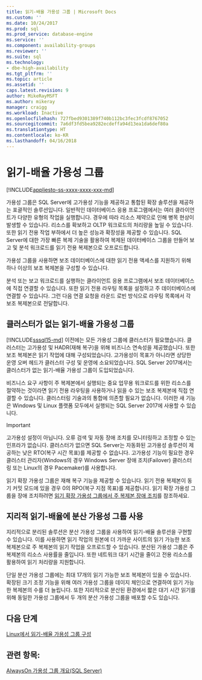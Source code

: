 ```yaml
---
title: 읽기-배율 가용성 그룹 | Microsoft Docs
ms.custom: ''
ms.date: 10/24/2017
ms.prod: sql
ms.prod_service: database-engine
ms.service: ''
ms.component: availability-groups
ms.reviewer: ''
ms.suite: sql
ms.technology:
- dbe-high-availability
ms.tgt_pltfrm: ''
ms.topic: article
ms.assetid: ''
caps.latest.revision: 9
author: MikeRayMSFT
ms.author: mikeray
manager: craigg
ms.workload: Inactive
ms.openlocfilehash: 727fbed9301389f740b112bc3fec3fcdf8767052
ms.sourcegitcommit: 7a6df3fd5bea9282ecdeffa94d13ea1da6def80a
ms.translationtype: HT
ms.contentlocale: ko-KR
ms.lasthandoff: 04/16/2018
---
```

# <a name="read-scale-availability-groups"></a>읽기-배율 가용성 그룹
[!INCLUDE[appliesto-ss-xxxx-xxxx-xxx-md](../../../includes/appliesto-ss-xxxx-xxxx-xxx-md.md)]

가용성 그룹은 SQL Server에 고가용성 기능을 제공하고 통합된 확장 솔루션을 제공하는 포괄적인 솔루션입니다. 일반적인 데이터베이스 응용 프로그램에서는 여러 클라이언트가 다양한 유형의 작업을 실행합니다. 경우에 따라 리소스 제약으로 인해 병목 현상이 발생할 수 있습니다. 리소스를 확보하고 OLTP 워크로드의 처리량을 높일 수 있습니다. 또한 읽기 전용 작업 부하에서 더 높은 성능과 확장성을 제공할 수 있습니다. SQL Server에 대한 가장 빠른 복제 기술을 활용하여 복제된 데이터베이스 그룹을 만들어 보고 및 분석 워크로드를 읽기 전용 복제본으로 오프로드합니다. 

가용성 그룹을 사용하면 보조 데이터베이스에 대한 읽기 전용 액세스를 지원하기 위해 하나 이상의 보조 복제본을 구성할 수 있습니다.

분석 또는 보고 워크로드를 실행하는 클라이언트 응용 프로그램에서 보조 데이터베이스에 직접 연결할 수 있습니다. 또한 읽기 전용 라우팅 목록을 설정하고 주 데이터베이스에 연결할 수 있습니다. 그런 다음 연결 요청을 라운드 로빈 방식으로 라우팅 목록에서 각 보조 복제본으로 전달합니다.

## <a name="read-scale-availability-groups-without-cluster"></a>클러스터가 없는 읽기-배율 가용성 그룹

[!INCLUDE[sssql15-md](..\..\..\includes\sssql15-md.md)] 이전에는 모든 가용성 그룹에 클러스터가 필요했습니다. 클러스터는 고가용성 및 HADR(재해 복구)을 위해 비즈니스 연속성을 제공했습니다. 또한 보조 복제본은 읽기 작업에 대해 구성되었습니다. 고가용성이 목표가 아니라면 상당한 운영 오버 헤드가 클러스터 구성 및 운영에 소요되었습니다. SQL Server 2017에서는 클러스터가 없는 읽기-배율 가용성 그룹이 도입되었습니다. 

비즈니스 요구 사항이 주 복제본에서 실행되는 중요 업무용 워크로드를 위한 리소스를 절약하는 것이라면 읽기 전용 라우팅을 사용하거나 읽을 수 있는 보조 복제본에 직접 연결할 수 있습니다. 클러스터링 기술과의 통합에 의존할 필요가 없습니다. 이러한 새 기능은 Windows 및 Linux 플랫폼 모두에서 실행되는 SQL Server 2017에 사용할 수 있습니다.

>[!IMPORTANT]
>고가용성 설정이 아닙니다. 오류 검색 및 자동 장애 조치를 모니터링하고 조정할 수 있는 인프라가 없습니다. 클러스터가 없으면 SQL Server는 자동화된 고가용성 솔루션이 제공하는 낮은 RTO(복구 시간 목표)를 제공할 수 없습니다. 고가용성 기능이 필요한 경우 클러스터 관리자(Windows의 경우 Windows Server 장애 조치(Failover) 클러스터링 또는 Linux의 경우 Pacemaker)를 사용합니다. 
>
>읽기 확장 가용성 그룹은 재해 복구 기능을 제공할 수 있습니다. 읽기 전용 복제본이 동기 커밋 모드에 있을 경우 0의 RPO(복구 지점 목표)를 제공합니다. 읽기 확장 가용성 그룹을 장애 조치하려면 [읽기 확장 가용성 그룹에서 주 복제본 장애 조치](perform-a-planned-manual-failover-of-an-availability-group-sql-server.md#ReadScaleOutOnly)를 참조하세요.

## <a name="use-distributed-availability-groups-for-geographic-read-scale"></a>지리적 읽기-배율에 분산 가용성 그룹 사용

지리적으로 분리된 솔루션은 분산 가용성 그룹을 사용하여 읽기-배율 솔루션을 구현할 수 있습니다. 이를 사용하면 읽기 작업의 원본에 더 가까운 사이트의 읽기 가능한 보조 복제본으로 주 복제본의 읽기 작업을 오프로드할 수 있습니다. 분산된 가용성 그룹은 주 복제본의 리소스 사용률을 줄입니다. 또한 네트워크 대기 시간을 줄이고 전용 리소스를 활용하여 읽기 처리량을 지원합니다.

단일 분산 가용성 그룹에는 최대 17개의 읽기 가능한 보조 복제본이 있을 수 있습니다. 확장된 크기 조정 기능을 위해 여러 가용성 그룹을 데이지 체인으로 연결하여 읽기 가능한 복제본의 수를 더 늘립니다. 또한 지리적으로 분산된 환경에서 짧은 대기 시간 읽기를 위해 동일한 가용성 그룹에서 두 개의 분산 가용성 그룹을 배포할 수도 있습니다.




## <a name="next-steps"></a>다음 단계 

[Linux에서 읽기-배율 가용성 그룹 구성](../../../linux/sql-server-linux-availability-group-configure-rs.md)

## <a name="see-also"></a>관련 항목: 
 [AlwaysOn 가용성 그룹 개요&#40;SQL Server&#41;](../../../database-engine/availability-groups/windows/overview-of-always-on-availability-groups-sql-server.md) 
  
  

